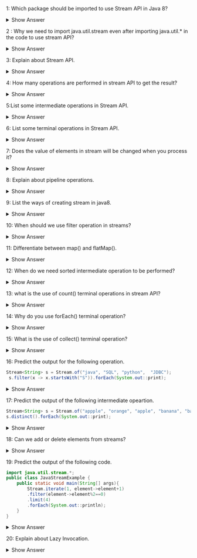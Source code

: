  1: Which package should be imported to use Stream API in Java 8?

 <details><summary> Show Answer</summary>

 java.util.stream - which includes all the classes and interfaces used for functional - type operations. 

 </details>

 2 : Why we need to import java.util.stream even after importing java.util.* in the code to use stream API?

  <details><summary> Show Answer</summary>

  - java.util.* will import all the direct classes and interfaces but not sub classess/ sub packages.
  - stream class resides in the sub package java.util.stream package so it will not be included in java.util.*.

  </details>

  3: Explain about Stream API.

  <details><summary> Show Answer</summary>

  - Stream API is a collection of objects which can be processed to get a desired result.
  - Example: If we want to filter the movies released in 2022 from the movie database.

  </details>

  4: How many operations are performed in stream API to get the result?

  <details><summary> Show Answer</summary>

- two operations -Intermediate and terminal operations.
- Intermediate - will process the stream to get the result (like filter, map).
- Termainal - it is the end of the stream to return the result.

</details>


5:List some intermediate operations in Stream API.

<details><summary> Show Answer</summary>

- Filter- select elements based on the condition passed
- Map - by applying the given function in the stream
- Sorted - used to sort the stream

</details>

6: List some terminal operations in Stream API.

<details><summary> Show Answer</summary>

- Collect- returns the result of intermediate operations.
- forEach- used to iterate through the elements of stream
- reduce - to reduce the elements of stream to one value

</details>

7: Does the value of elements in stream will be changed when you process it?

<details><summary> Show Answer</summary>

No, because stream API process the elements as per pipelined operations without changing the values.

</details>

8: Explain about pipeline operations.

<details><summary> Show Answer</summary>

- Stream API will take the stream of elements as source, performs pipeline of operations and returns the  result 
-  A pipeline of operations consists of source, zero or more intermediate operations(filter,sort,map) and a terminal operation.

</details>

9: List the ways of creating stream in java8.

<details><summary> Show Answer</summary>

- By creating Stream.of() method 
- Stream from a Collection using stream() & parallelStream() methods
- Stream from an Array using Arrays.stream()
- Stream using Stream.builder()
- By an Empty Stream using Stream.empty()
- Creating an infinite Stream using Stream.generate() method and Stream.iterate() method
- Creating Stream of a File

</details>

10: When should we use filter operation in streams?

<details><summary> Show Answer</summary>

- When we need to process and return a stream from another stream that satisfies a given condition we use filters in intermediate operations.
- Exmaple: Return the movie list relaesed in 2022 from the movie database.

</details>

11: Differentiate between map() and flatMap().

<details><summary> Show Answer</summary>

- map()- will work on the streams and transform the single input value into single output.
- flatMap()- will work on the streams and transform the single input value into mulitple outputs by flattening it.

</details>

12: When do we need sorted intermediate operation to be performed?

<details><summary> Show Answer</summary>

- sorted can be used when we need to return the stream of elements in sorted order like sorting arrays.
- Example: return the student database sorted with their department id's.

</details>

13: what is the use of count() terminal operations in stream API?

<details><summary> Show Answer</summary>

- when we need the result of the stream to be in finite numbers.
- Example : return the numnber of employees working in particular department.

</details>

14: Why do you use forEach() terminal operation?

<details><summary> Show Answer</summary>

- When we need to iterate the elements in stream.
- This is the only one operation that returns void.
- can call directly on collections or stream.

</details>

15: What is the use of collect() terminal operation?


<details><summary> Show Answer</summary>

- When we need to convert the source stream into collections by using intermediate operations. 
- Ressult stream may be of list, set , map etc.

</details>

16: Predict the output for the following operation.
``` java
Stream<String> s = Stream.of("java", "SQL", "python",  "JDBC");
 s.filter(x -> x.startsWith("S")).forEach(System.out::print); 
 ```
 <details><summary> Show Answer</summary>

 - returns SQL
 - Here we are using filter to return the result of element starting with "S".

 </details>

 17: Predict the output of the following intermediate opeartion.
 ``` java
 Stream<String> s = Stream.of("appple", "orange", "apple", "banana", "banana");
 s.distinct().forEach(System.out::print); 
 ```

<details><summary> Show Answer</summary>

- returns orange
- distinct()- will return a stream from the source stream removing the duplicate elements.
 </details>

 18: Can we add or delete elements from streams?

 <details><summary> Show Answer</summary>

 - No, we cannot add/ delete elements in stream
 - we can only perform the operations on the stream
 - Stream does not store the data as well.

 </details>

 19: Predict the output of the following code.

``` java
import java.util.stream.*;  
public class JavaStreamExample {  
    public static void main(String[] args){  
        Stream.iterate(1, element->element+1)  
        .filter(element->element%2==0)  
        .limit(4)  
        .forEach(System.out::println);  
    }  
} 
```

 <details><summary> Show Answer</summary>
   2<br>
   4<br>
   6<br>
   8<br>
   - iterate () used to iterate through the elements in the stream.
   - filter() used to apply the condition on the stream 
   - forEach() used to return the result from the stream after iteration.
</details>

20: Explain about Lazy Invocation.

<details><summary> Show Answer</summary>

- Intermediate operations are lazy because it will be invoked if only its required for the execution of terminal operation.
- But it is optimized and it can process large number of data with high performance.

</details>

